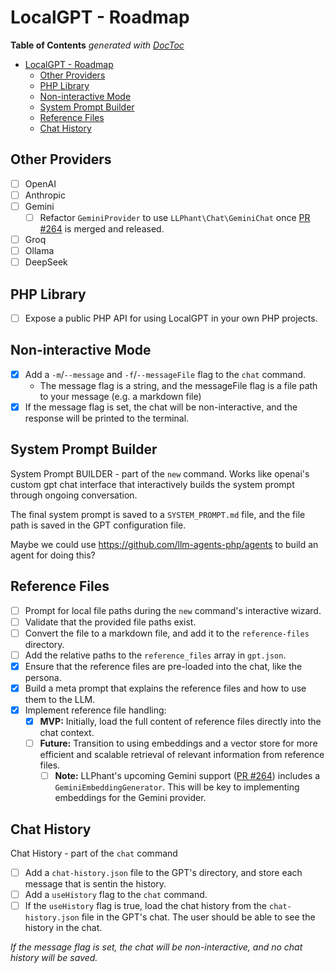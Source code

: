 # LocalGPT - Roadmap

<!-- START doctoc generated TOC please keep comment here to allow auto update -->
<!-- DON'T EDIT THIS SECTION, INSTEAD RE-RUN doctoc TO UPDATE -->
**Table of Contents**  *generated with [DocToc](https://github.com/thlorenz/doctoc)*

- [LocalGPT - Roadmap](#localgpt---roadmap)
  - [Other Providers](#other-providers)
  - [PHP Library](#php-library)
  - [Non-interactive Mode](#non-interactive-mode)
  - [System Prompt Builder](#system-prompt-builder)
  - [Reference Files](#reference-files)
  - [Chat History](#chat-history)

<!-- END doctoc generated TOC please keep comment here to allow auto update -->

## Other Providers

- [ ] OpenAI
- [ ] Anthropic
- [ ] Gemini
  - [ ] Refactor `GeminiProvider` to use `LLPhant\Chat\GeminiChat` once [PR #264](https://github.com/LLPhant/LLPhant/pull/264) is merged and released.
- [ ] Groq
- [ ] Ollama
- [ ] DeepSeek

## PHP Library

- [ ] Expose a public PHP API for using LocalGPT in your own PHP projects.

## Non-interactive Mode

- [x] Add a `-m`/`--message` and `-f`/`--messageFile` flag to the `chat` command.
  - The message flag is a string, and the messageFile flag is a file path to your message (e.g. a markdown file)
- [x] If the message flag is set, the chat will be non-interactive, and the response will be printed to the terminal.

## System Prompt Builder

System Prompt BUILDER - part of the `new` command. Works like openai's custom gpt chat interface that interactively builds the system prompt through ongoing conversation.

The final system prompt is saved to a `SYSTEM_PROMPT.md` file, and the file path is saved in the GPT configuration file.

Maybe we could use https://github.com/llm-agents-php/agents to build an agent for doing this?

## Reference Files

- [ ] Prompt for local file paths during the `new` command's interactive wizard.
- [ ] Validate that the provided file paths exist.
- [ ] Convert the file to a markdown file, and add it to the `reference-files` directory.
- [ ] Add the relative paths to the `reference_files` array in `gpt.json`.
- [X] Ensure that the reference files are pre-loaded into the chat, like the persona.
- [X] Build a meta prompt that explains the reference files and how to use them to the LLM.
- [X] Implement reference file handling:
  - [X] **MVP:** Initially, load the full content of reference files directly into the chat context.
  - [ ] **Future:** Transition to using embeddings and a vector store for more efficient and scalable retrieval of relevant information from reference files.
    - [ ] **Note:** LLPhant's upcoming Gemini support ([PR #264](https://github.com/LLPhant/LLPhant/pull/264)) includes a `GeminiEmbeddingGenerator`. This will be key to implementing embeddings for the Gemini provider.

## Chat History

Chat History - part of the `chat` command

- [ ] Add a `chat-history.json` file to the GPT's directory, and store each message that is sentin the history.
- [ ] Add a `useHistory` flag to the `chat` command.
- [ ] If the `useHistory` flag is true, load the chat history from the `chat-history.json` file in the GPT's chat. The user should be able to see the history in the chat.

_If the message flag is set, the chat will be non-interactive, and no chat history will be saved._
